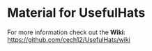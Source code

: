 # Material for UsefulHats

For more information check out the **Wiki**: https://github.com/cech12/UsefulHats/wiki